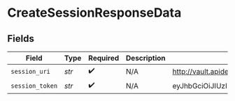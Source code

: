 # CreateSessionResponseData


## Fields

| Field                                                                                                                                | Type                                                                                                                                 | Required                                                                                                                             | Description                                                                                                                          | Example                                                                                                                              |
| ------------------------------------------------------------------------------------------------------------------------------------ | ------------------------------------------------------------------------------------------------------------------------------------ | ------------------------------------------------------------------------------------------------------------------------------------ | ------------------------------------------------------------------------------------------------------------------------------------ | ------------------------------------------------------------------------------------------------------------------------------------ |
| `session_uri`                                                                                                                        | *str*                                                                                                                                | :heavy_check_mark:                                                                                                                   | N/A                                                                                                                                  | http://vault.apideck.com/session/eyJhbGciOiJIUzI1NiIsInR5cCI6IkpXVCJ9.eyJjb25zdW1lcl9pZCI6InRlc3RfdXNlcl9pZCIsImFwcGxpY2F0aW9uX2lkIj |
| `session_token`                                                                                                                      | *str*                                                                                                                                | :heavy_check_mark:                                                                                                                   | N/A                                                                                                                                  | eyJhbGciOiJIUzI1NiIsInR5cCI6IkpXVCJ9.eyJjb25zdW1lcl9pZCI6InRlc3RfdXNlcl9pZCIsImFwcGxpY2F0aW9uX2lkIj                                  |